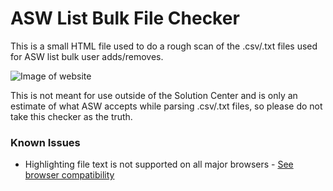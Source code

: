# ASW List Bulk File Checker

This is a small HTML file used to do a rough scan of the .csv/.txt files used for ASW list bulk user adds/removes.

![Image of website](https://iowastate.sharepoint.com/:i:/r/sites/SolutionCenter/Shared%20Documents/Solution%20Center%20Files/ASW%20List%20Email%20Checker%20v1.0/thumbnail.png?csf=1&web=1&e=nu59gL)

This is not meant for use outside of the Solution Center and is only an estimate of what ASW accepts while parsing .csv/.txt files, so please do not take this checker as the truth.



### Known Issues

- Highlighting file text is not supported on all major browsers - [See browser compatibility](https://developer.mozilla.org/en-US/docs/Web/CSS/::highlight#browser_compatibility)
